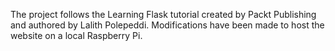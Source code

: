 The project follows the Learning Flask tutorial created by Packt Publishing and authored by Lalith Polepeddi. Modifications have been made to host the website on a local Raspberry Pi.
